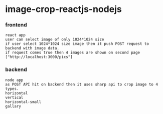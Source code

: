 # image-crop-reactjs-nodejs

### frontend
```
react app
user can select image of only 1024*1024 size
if user select 1024*1024 size image then it push POST request to backend with image data.
if request comes true then 4 images are shown on second page ["http://localhost:3000/pics"]
```


### backend
```
node app
as POST API hit on backend then it uses sharp api to crop image to 4 types.
horizontal
vertical
horizontal-small
gallary
```
